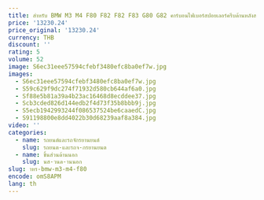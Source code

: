 ```yaml
---
title: สําหรับ BMW M3 M4 F80 F82 F82 F83 G80 G82 คาร์บอนไฟเบอร์สปอยเลอร์ครีบด้านหลังสปอยเลอร์ท่องเที่ยวปีกด้านหลัง Body Kit
price: '13230.24'
price_original: '13230.24'
currency: THB
discount: ''
rating: 5
volume: 52
image: S6ec31eee57594cfebf3480efc8ba0ef7w.jpg
images:
  - S6ec31eee57594cfebf3480efc8ba0ef7w.jpg
  - S59c629f9dc274f71932d580cb644af6a0.jpg
  - Sf88e5b81a39a4b23ac16468d8ecddee37.jpg
  - Scb3cded826d144edb2f4d73f35b8bbb9j.jpg
  - S5ecb1942993244f086537524be6caaedC.jpg
  - S91198800e8dd4022b30d68239aaf8a384.jpg
video: ''
categories:
  - name: รถยนต์และรถจักรยานยนต์
    slug: รถยนต-และรถจ-กรยานยนต
  - name: ชิ้นส่วนด้านนอก
    slug: นส-วนด-านนอก
slug: าหร-bmw-m3-m4-f80
encode: omS8APM
lang: th
---
```

  